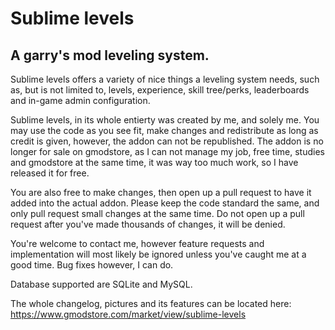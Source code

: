 # Sublime levels
## A garry's mod leveling system.

Sublime levels offers a variety of nice things a leveling system needs, such as, but is not limited to, levels, experience, skill tree/perks, leaderboards and in-game admin configuration.

Sublime levels, in its whole entierty was created by me, and solely me. You may use the code as you see fit, make changes and redistribute as long as credit is given, however, the addon can not be republished. The addon is no longer for sale on gmodstore, as I can not manage my job, free time, studies and gmodstore at the same time, it was way too much work, so I have released it for free.

You are also free to make changes, then open up a pull request to have it added into the actual addon. Please keep the code standard the same, and only pull request small changes at the same time. Do not open up a pull request after you've made thousands of changes, it will be denied.

You're welcome to contact me, however feature requests and implementation will most likely be ignored unless you've caught me at a good time. Bug fixes however, I can do.

Database supported are SQLite and MySQL.

The whole changelog, pictures and its features can be located here: https://www.gmodstore.com/market/view/sublime-levels
